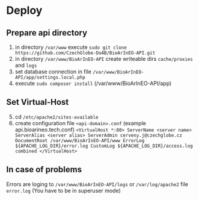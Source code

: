 # Deploy
## Prepare api directory
 1) in directory ``/var/www`` execute `sudo git clone https://github.com/CzechGlobe-DoAB/BioArInEO-API.git`
 2) in directory ``/var/www/BioArInEO-API`` create writeable dirs `cache/proxies` and `logs`
 3) set database connection in file ``/var/www/BioArInEO-API/app/settings.local.php``
 4) execute `sudo composer install` (/var/www/BioArInEO-API/app)
## Set Virtual-Host
 5) cd `/etc/apache2/sites-available`
 6) create configuration file `<api-domain>.conf` (example api.bioarineo.tech.conf)
  `<VirtualHost *:80>
        ServerName <server name>
        ServerAlias <server alias>
        ServerAdmin cerveny.j@czechglobe.cz
        DocumentRoot /var/www/BioArInEO-API/www
        ErrorLog ${APACHE_LOG_DIR}/error.log
        CustomLog ${APACHE_LOG_DIR}/access.log combined
  </VirtualHost>`

## In case of problems 
   Errors are loging to `/var/www/BioArInEO-API/logs` or `/var/log/apache2` file `error.log` (You have to be in superuser mode)
